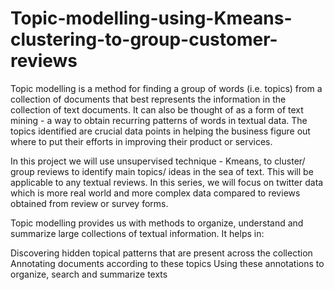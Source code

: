 # Topic-modelling-using-Kmeans-clustering-to-group-customer-reviews

Topic modelling is a method for finding a group of words (i.e. topics) from a collection of documents that best represents the information in the collection of text documents. It can also be thought of as a form of text mining - a way to obtain recurring patterns of words in textual data. The topics identified are crucial data points in helping the business figure out where to put their efforts in improving their product or services.

In this project we will use unsupervised technique - Kmeans, to cluster/ group reviews to identify main topics/ ideas in the sea of text. This will be applicable to any textual reviews. In this series, we will focus on twitter data which is more real world and more complex data compared to reviews obtained from review or survey forms.

Topic modelling provides us with methods to organize, understand and summarize large collections of textual information. It helps in:

Discovering hidden topical patterns that are present across the collection
Annotating documents according to these topics
Using these annotations to organize, search and summarize texts
